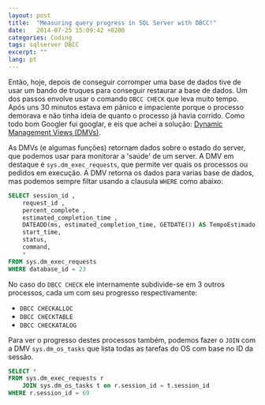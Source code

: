 ```yaml
---
layout: post
title:  "Measuring query progress in SQL Server with DBCC!"
date:   2014-07-25 15:09:42 +0200
categories: Coding
tags: sqlserver DBCC
excerpt: ""
lang: pt
---
```

Então, hoje, depois de conseguir corromper uma base de dados tive de usar um bando de truques para conseguir restaurar a base de dados. Um dos passos envolve usar o comando `DBCC CHECK` que leva muito tempo. Após uns 30 minutos estava em pânico e impaciente porque o processo demorava e não tinha ideia de quanto o processo já havia corrido. Como todo bom Googler fui googlar, e eis que achei a solução: [Dynamic Management Views (DMVs)](http://msdn.microsoft.com/en-us/library/ms188754.aspx).

As DMVs (e algumas funções) retornam dados sobre o estado do server, que podemos usar para monitorar a 'saúde' de um server. A DMV em destaque é `sys.dm_exec_requests`, que permite ver quais os processos ou pedidos em execução. A DMV retorna os dados para varias base de dados, mas podemos sempre filtar usando a clausula `WHERE` como abaixo:

```sql
SELECT session_id ,
    request_id ,
    percent_complete ,
    estimated_completion_time ,
    DATEADD(ms, estimated_completion_time, GETDATE()) AS TempoEstimado,
    start_time,
    status,
    command,
    *
FROM sys.dm_exec_requests
WHERE database_id = 23
```

No caso do `DBCC CHECK` ele internamente subdivide-se em 3 outros processos, cada um com seu progresso respectivamente:

- `DBCC CHECKALLOC`
- `DBCC CHECKTABLE`
- `DBCC CHECKATALOG`

Para ver o progresso destes processos também, podemos fazer o `JOIN` com a DMV `sys.dm_os_tasks` que lista todas as tarefas do OS com base no ID da sessão.

```sql
SELECT *
FROM sys.dm_exec_requests r
    JOIN sys.dm_os_tasks t on r.session_id = t.session_id
WHERE r.session_id = 69
```

